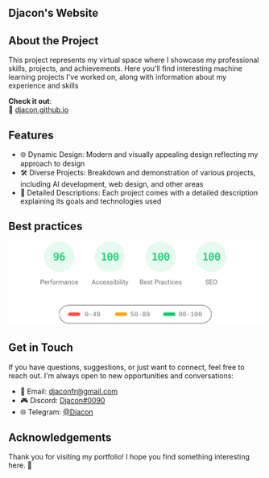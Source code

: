 ## Djacon's Website

## About the Project

This project represents my virtual space where I showcase my professional skills, projects, and achievements. Here you'll find interesting machine learning projects I've worked on, along with information about my experience and skills

**Check it out**:\
🔗 [djacon.github.io](https://djacon.github.io/)

## Features

- 🌐 Dynamic Design: Modern and visually appealing design reflecting my approach to design
- 🛠 Diverse Projects: Breakdown and demonstration of various projects, including AI development, web design, and other areas
- 📄 Detailed Descriptions: Each project comes with a detailed description explaining its goals and technologies used

## Best practices

[![Google PageSpeeg](https://raw.githubusercontent.com/Djacon/djacon.github.io/ffcdd283f7d39bf540dbfd25240a9970e3603729/assets/svg/performance.svg)](https://pagespeed.web.dev/analysis/https-djacon-github-io/09kxc6bkt9?form_factor=desktop)

## Get in Touch

If you have questions, suggestions, or just want to connect, feel free to reach out. I'm always open to new opportunities and conversations:

- 📧 Email: djaconfr@gmail.com
- 🎮 Discord: [Djacon#0090](https://discordapp.com/users/417714567632781313/)
- 🌐 Telegram: [@Djacon](https://t.me/Djacon)

## Acknowledgements
Thank you for visiting my portfolio! I hope you find something interesting here. 🚀